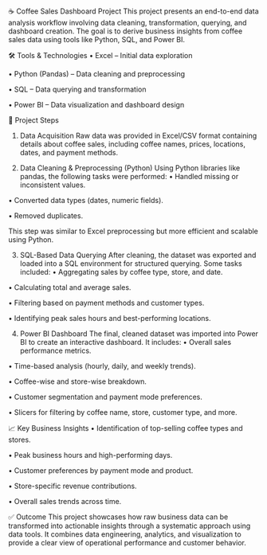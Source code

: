 ☕ Coffee Sales Dashboard Project
This project presents an end-to-end data analysis workflow involving data cleaning, transformation, querying, and dashboard creation. The goal is to derive business insights from coffee sales data using tools like Python, SQL, and Power BI.

🛠 Tools & Technologies
•	Excel – Initial data exploration

•	Python (Pandas) – Data cleaning and preprocessing

•	SQL – Data querying and transformation

•	Power BI – Data visualization and dashboard design

📌 Project Steps
1. Data Acquisition
  Raw data was provided in Excel/CSV format containing details about coffee sales, including coffee names, prices, locations, dates, and payment methods.

2. Data Cleaning & Preprocessing (Python)
  Using Python libraries like pandas, the following tasks were performed:
  •	Handled missing or inconsistent values.

  •	Converted data types (dates, numeric fields).

  •	Removed duplicates.

  This step was similar to Excel preprocessing but more efficient and scalable using Python.

3. SQL-Based Data Querying
  After cleaning, the dataset was exported and loaded into a SQL environment for structured querying. Some tasks included:
  •	Aggregating sales by coffee type, store, and date.

  •	Calculating total and average sales.

  •	Filtering based on payment methods and customer types.

  •	Identifying peak sales hours and best-performing locations.

4. Power BI Dashboard
  The final, cleaned dataset was imported into Power BI to create an interactive dashboard. It includes:
  •	Overall sales performance metrics.

  •	Time-based analysis (hourly, daily, and weekly trends).

  •	Coffee-wise and store-wise breakdown.

  •	Customer segmentation and payment mode preferences.

  •	Slicers for filtering by coffee name, store, customer type, and more.

📈 Key Business Insights
  •	Identification of top-selling coffee types and stores.

  •	Peak business hours and high-performing days.

  •	Customer preferences by payment mode and product.

  •	Store-specific revenue contributions.

  •	Overall sales trends across time.

✅ Outcome
This project showcases how raw business data can be transformed into actionable insights through a systematic approach using data tools. It combines data engineering, analytics, and visualization to provide a clear view of operational performance and customer behavior.
